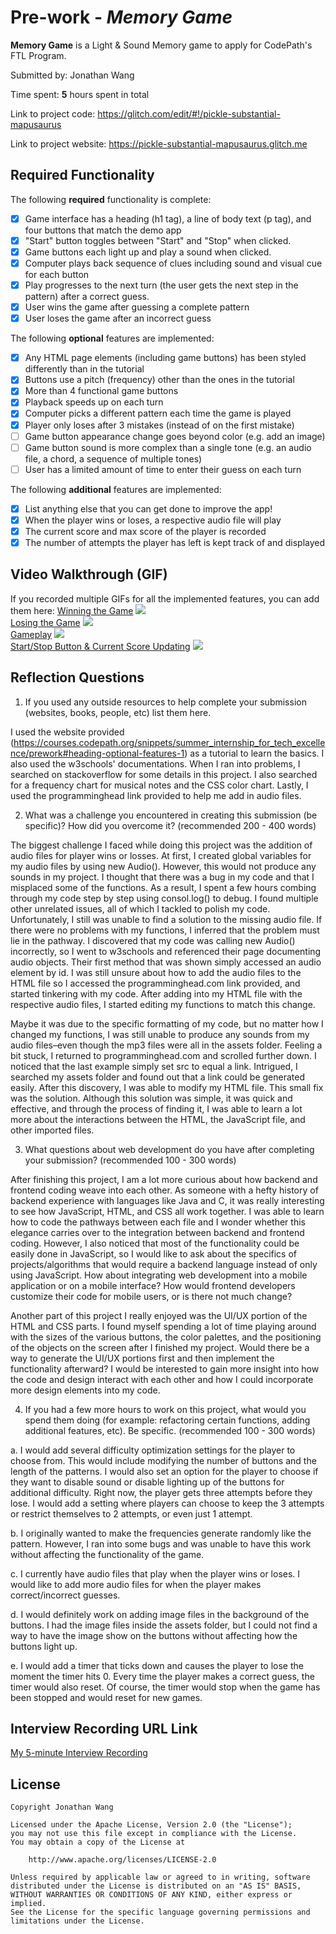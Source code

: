 # Pre-work - *Memory Game*

**Memory Game** is a Light & Sound Memory game to apply for CodePath's FTL Program. 

Submitted by: Jonathan Wang

Time spent: **5** hours spent in total

Link to project code: https://glitch.com/edit/#!/pickle-substantial-mapusaurus

Link to project website: https://pickle-substantial-mapusaurus.glitch.me

## Required Functionality

The following **required** functionality is complete:

* [x] Game interface has a heading (h1 tag), a line of body text (p tag), and four buttons that match the demo app
* [x] "Start" button toggles between "Start" and "Stop" when clicked. 
* [x] Game buttons each light up and play a sound when clicked. 
* [x] Computer plays back sequence of clues including sound and visual cue for each button
* [x] Play progresses to the next turn (the user gets the next step in the pattern) after a correct guess. 
* [x] User wins the game after guessing a complete pattern
* [x] User loses the game after an incorrect guess

The following **optional** features are implemented:

* [x] Any HTML page elements (including game buttons) has been styled differently than in the tutorial
* [x] Buttons use a pitch (frequency) other than the ones in the tutorial
* [x] More than 4 functional game buttons
* [x] Playback speeds up on each turn
* [x] Computer picks a different pattern each time the game is played
* [x] Player only loses after 3 mistakes (instead of on the first mistake)
* [ ] Game button appearance change goes beyond color (e.g. add an image)
* [ ] Game button sound is more complex than a single tone (e.g. an audio file, a chord, a sequence of multiple tones)
* [ ] User has a limited amount of time to enter their guess on each turn

The following **additional** features are implemented:

- [x] List anything else that you can get done to improve the app!
- [x] When the player wins or loses, a respective audio file will play
- [x] The current score and max score of the player is recorded 
- [x] The number of attempts the player has left is kept track of and displayed

## Video Walkthrough (GIF)

If you recorded multiple GIFs for all the implemented features, you can add them here:
[Winning the Game](http://g.recordit.co/QV1693y6vo.gif)
<img src = "http://g.recordit.co/QV1693y6vo.gif"><br>
[Losing the Game](http://g.recordit.co/7dodqjqIfW.gif)
<img src = "http://g.recordit.co/7dodqjqIfW.gif"><br>
[Gameplay](http://g.recordit.co/3N3H8WMc2t.gif)
<img src = "http://g.recordit.co/3N3H8WMc2t.gif"><br>
[Start/Stop Button & Current Score Updating](http://g.recordit.co/270nzvFPWw.gif)
<img src = "http://g.recordit.co/270nzvFPWw.gif"><br>

## Reflection Questions
1. If you used any outside resources to help complete your submission (websites, books, people, etc) list them here. 

I used the website provided (https://courses.codepath.org/snippets/summer_internship_for_tech_excellence/prework#heading-optional-features-1) as a tutorial to learn the basics. I also used the w3schools'
documentations. When I ran into problems, I searched on stackoverflow for some details in this project. I also searched for a frequency chart for musical notes and the CSS color chart. Lastly, I used the programminghead link provided to help me add in audio files.


2. What was a challenge you encountered in creating this submission (be specific)? How did you overcome it? (recommended 200 - 400 words) 

The biggest challenge I faced while doing this project was the addition of audio files for player wins or losses. At first, I created global variables for my audio files by using new Audio(). However, this would not produce any sounds in my project. I thought that there was a bug in my code and that I misplaced some of the functions. As a result, I spent a few hours combing through my code step by step using consol.log() to debug. I found multiple other unrelated issues, all of which I tackled to polish my code. Unfortunately, I still was unable to find a solution to the missing audio file. If there were no problems with my functions, I inferred that the problem must lie in the pathway. I discovered that my code was calling new Audio() incorrectly, so I went to w3schools and referenced their page documenting audio objects. Their first method that was shown simply accessed an audio element by id. I was still unsure about how to add the audio files to the HTML file so I accessed the programminghead.com link provided, and started tinkering with my code. After adding <audio src="audio.mp3" id="myAudio"></audio> into my HTML file with the respective audio files, I started editing my functions to match this change. 

Maybe it was due to the specific formatting of my code, but no matter how I changed my functions, I was still unable to produce any sounds from my audio files–even though the mp3 files were all in the assets folder. Feeling a bit stuck, I returned to programminghead.com and scrolled further down. I noticed that the last example simply set src to equal a link. Intrigued, I searched my assets folder and found out that a link could be generated easily. After this discovery, I was able to modify my HTML file. This small fix was the solution. Although this solution was simple, it was quick and effective, and through the process of finding it, I was able to learn a lot more about the interactions between the HTML, the JavaScript file, and other imported files. 


3. What questions about web development do you have after completing your submission? (recommended 100 - 300 words) 

After finishing this project, I am a lot more curious about how backend and frontend coding weave into each other. As someone with a hefty history of backend experience with languages like Java and C, it was really interesting to see how JavaScript, HTML, and CSS all work together. I was able to learn how to code the pathways between each file and I wonder whether this elegance carries over to the integration between backend and frontend coding. However, I also noticed that most of the functionality could be easily done in JavaScript, so I would like to ask about the specifics of projects/algorithms that would require a backend language instead of only using JavaScript. How about integrating web development into a mobile application or on a mobile interface? How would frontend developers customize their code for mobile users, or is there not much change? 

Another part of this project I really enjoyed was the UI/UX portion of the HTML and CSS parts. I found myself spending a lot of time playing around with the sizes of the various buttons, the color palettes, and the positioning of the objects on the screen after I finished my project. Would there be a way to generate the UI/UX portions first and then implement the functionality afterward? I would be interested to gain more insight into how the code and design interact with each other and how I could incorporate more design elements into my code.


4. If you had a few more hours to work on this project, what would you spend them doing (for example: refactoring certain functions, adding additional features, etc). Be specific. (recommended 100 - 300 words) 

  a. I would add several difficulty optimization settings for the player to choose from. This would include modifying the number of buttons and the length of the patterns. I would also set an option for the player to choose if they want to disable sound or disable lighting up of the buttons for additional difficulty. Right now, the player gets three attempts before they lose. I would add a setting where players can choose to keep the 3 attempts or restrict themselves to 2 attempts, or even just 1 attempt.

  b. I originally wanted to make the frequencies generate randomly like the pattern. However, I ran into some bugs and was unable to have this work without affecting the functionality of the game. 

  c. I currently have audio files that play when the player wins or loses. I would like to add more audio files for when the player makes correct/incorrect guesses. 

  d. I would definitely work on adding image files in the background of the buttons. I had the image files inside the assets folder, but I could not find a way to have the image show on the buttons without affecting how the buttons light up. 

  e. I would add a timer that ticks down and causes the player to lose the moment the timer hits 0. Every time the player makes a correct guess, the timer would also reset. Of course, the timer would stop when the game has been stopped and would reset for new games. 




## Interview Recording URL Link

[My 5-minute Interview Recording](https://www.loom.com/share/dfdba4a008e0416881baf7b64f3e541a)


## License

    Copyright Jonathan Wang

    Licensed under the Apache License, Version 2.0 (the "License");
    you may not use this file except in compliance with the License.
    You may obtain a copy of the License at

        http://www.apache.org/licenses/LICENSE-2.0

    Unless required by applicable law or agreed to in writing, software
    distributed under the License is distributed on an "AS IS" BASIS,
    WITHOUT WARRANTIES OR CONDITIONS OF ANY KIND, either express or implied.
    See the License for the specific language governing permissions and
    limitations under the License.